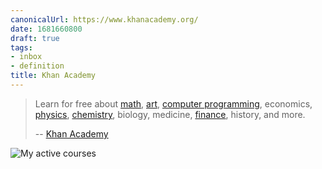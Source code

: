 ```yaml
---
canonicalUrl: https://www.khanacademy.org/
date: 1681660800
draft: true
tags:
- inbox
- definition
title: Khan Academy
---
```


> Learn for free about [math](./mathematics.md),
> [art](./art.md),
> [computer programming](./computer%20programming.md), economics,
> [physics](./physics.md), [chemistry](./chemistry.md),
> biology, medicine, [finance](./finance.md), history, and more.
>
> -- [Khan Academy](https://www.khanacademy.org/)

![My active courses](https://www.khanacademy.org/profile/me/courses)